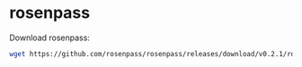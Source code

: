 # rosenpass

Download rosenpass:
```bash
wget https://github.com/rosenpass/rosenpass/releases/download/v0.2.1/rosenpass-x86_64-linux-0.2.1.tar
```
